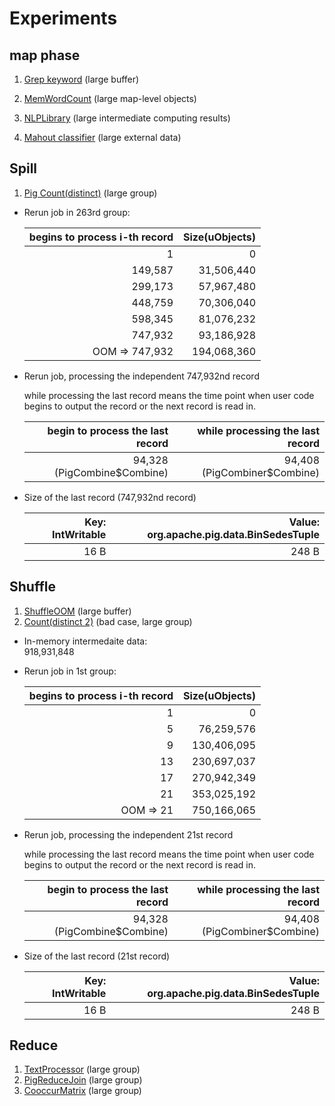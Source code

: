 # Experiments

## map phase
1. [Grep keyword](http://stackoverflow.com/questions/8464048/out-of-memory-error-in-hadoop/) (large buffer)

2. [MemWordCount](http://puffsun.iteye.com/blog/1902837) (large map-level objects)
3. [NLPLibrary](http://stackoverflow.com/questions/20247185/java-lang-outofmemoryerror-on-running-hadoop-job) (large intermediate computing results)


4. [Mahout classifier](http://stackoverflow.com/questions/10080800/outofmemory-error-when-running-the-wikipedia-bayes-example-on-mahout) (large external data)

## Spill
1. [Pig Count(distinct)](http://mail-archives.apache.org/mod_mbox/incubator-pig-user/201106.mbox/%3CC871EE502203224587F01DD2CF6634A6038A6DF4@TSHUSMNNADMBX03.ERF.THOMSON.COM%3E) (large group)


- Rerun job in 263rd group:

	| begins to process i-th record | Size(uObjects) | 
	|----------------:|------------------:|
	| 1 | 0 |
	| 149,587 | 31,506,440 |
	| 299,173 | 57,967,480 |
	| 448,759 | 70,306,040 | 
	| 598,345 | 81,076,232 |
	| 747,932 | 93,186,928 |
	| OOM => 747,932 | 194,068,360 | 

- Rerun job, processing  the independent 747,932nd record

	while processing the last record means the time point when user code begins to output the record or the next record is read in. 

	| begin to process the last record | while processing the last record | 
	|----------------:|------------------:|
	| 94,328 (PigCombine$Combine) | 94,408 (PigCombiner$Combine) |

- Size of the last record (747,932nd record)

	| Key: IntWritable | Value: org.apache.pig.data.BinSedesTuple | 
	|----------------:|------------------:|
	| 16 B | 248 B |

## Shuffle
1. [ShuffleOOM](https://issues.apache.org/jira/browse/MAPREDUCE-5580) (large buffer)
2. [Count(distinct 2)](http://mail-archives.apache.org/mod_mbox/incubator-pig-user/201201.mbox/%3CD570DEB688737C44A53497A16D0A7CAC4390DE@EAGF-ERFPMBX42.ERF.thomson.com%3E) (bad case, large group)

- In-memory intermedaite data:  
918,931,848
- Rerun job in 1st group:

	| begins to process i-th record | Size(uObjects) | 
	|----------------:|------------------:|
	| 1 | 0 |
	| 5 | 76,259,576 |
	| 9 | 130,406,095 |
	| 13 | 230,697,037 | 
	| 17 | 270,942,349 |
	| 21 | 353,025,192 |
	| OOM => 21 | 750,166,065 | 

- Rerun job, processing  the independent 21st record

	while processing the last record means the time point when user code begins to output the record or the next record is read in. 

	| begin to process the last record | while processing the last record | 
	|----------------:|------------------:|
	| 94,328 (PigCombine$Combine) | 94,408 (PigCombiner$Combine) |

- Size of the last record (21st record)

	| Key: IntWritable | Value: org.apache.pig.data.BinSedesTuple | 
	|----------------:|------------------:|
	| 16 B | 248 B |
	
## Reduce
1. [TextProcessor](http://stackoverflow.com/questions/15541900/why-does-the-last-reducer-stop-with-java-heap-error-during-merge-step/) (large group)
2. [PigReduceJoin](http://stackoverflow.com/questions/22281188/fail-to-join-large-groups) (large group)
3. [CooccurMatrix](http://mail-archives.apache.org/mod_mbox/hadoop-common-user/201010.mbox/%3CAANLkTi=aNjiUezv-a9yFZpbXXWFsbjeKKyd2KmqCUAWc@mail.gmail.com%3E) (large group)